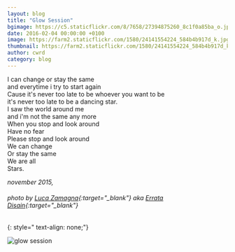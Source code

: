 ```yaml
---
layout: blog
title: "Glow Session"
bgimage: https://c5.staticflickr.com/8/7658/27394875260_8c1f0a85ba_o.jpg
date: 2016-02-04 00:00:00 +0100
image: https://farm2.staticflickr.com/1580/24141554224_584b4b917d_k.jpg
thumbnail: https://farm2.staticflickr.com/1580/24141554224_584b4b917d_k.jpg
author: cwrd
category: blog
---
```


I can change or stay the same  
and everytime i try to start again  
Cause it's never too late to be whoever you want to be  
it's never too late to be a dancing star.  
I saw the world around me  
and i'm not the same any more  
When you stop and look around  
Have no fear  
Please stop and look around  
We can change  
Or stay the same  
We are all  
Stars.

*november 2015,* 
###### photo by [Luca Zamagna](https://www.flickr.com/photos/lucazamagna/){:target="_blank"} aka [Errata Disain](http://erratadisain.tumblr.com/){:target="_blank"}
{: style=" text-align: none;"}


![glow session](https://farm2.staticflickr.com/1580/24141554224_584b4b917d_k.jpg)